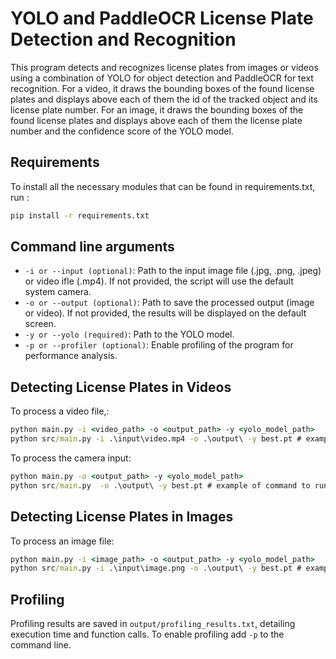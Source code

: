 # YOLO and PaddleOCR License Plate Detection and Recognition

This program detects and recognizes license plates from images or videos using a combination of YOLO for object detection and PaddleOCR for text recognition.
For a video, it draws the bounding boxes of the found license plates and displays above each of them the id of the tracked object and its license plate number.
For an image, it draws the bounding boxes of the found license plates and displays above each of them the license plate number and the confidence score of the YOLO model.

## Requirements

To install all the necessary modules that can be found in requirements.txt, run :
```cmd
pip install -r requirements.txt
```

## Command line arguments

- ```-i or --input (optional)```: Path to the input image file (.jpg, .png, .jpeg) or video ifle (.mp4). If not provided, the script will use the default system camera.
- ```-o or --output (optional)```: Path to save the processed output (image or video).  If not provided, the results will be displayed on the default screen.
- ```-y or --yolo (required)```: Path to the YOLO model.
- ```-p or --profiler (optional)```: Enable profiling of the program for performance analysis.

## Detecting License Plates in Videos
To process a video file,:
```cmd
python main.py -i <video_path> -o <output_path> -y <yolo_model_path>
python src/main.py -i .\input\video.mp4 -o .\output\ -y best.pt # example of command to run from the parent repository
```
To process the camera input:
```cmd
python main.py -o <output_path> -y <yolo_model_path>
python src/main.py  -o .\output\ -y best.pt # example of command to run from the parent repository
```

## Detecting License Plates in Images
To process an image file:
```cmd
python main.py -i <image_path> -o <output_path> -y <yolo_model_path>
python src/main.py -i .\input\image.png -o .\output\ -y best.pt # example of command to run from the parent repository
```

## Profiling
Profiling results are saved in ```output/profiling_results.txt```, detailing execution time and function calls.
To enable profiling add ```-p``` to the command line.
